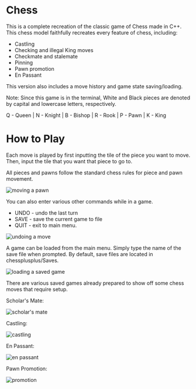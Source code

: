 # Chess	
This is a complete recreation of the classic game of Chess made in C++. This chess model faithfully recreates every feature of chess, including:

- Castling
- Checking and illegal King moves
- Checkmate and stalemate
- Pinning
- Pawn promotion
- En Passant

This version also includes a move history and game state saving/loading.

Note: Since this game is in the terminal, White and Black pieces are denoted by capital and lowercase letters, respectively.

Q - Queen | N - Knight | B - Bishop | R - Rook | P - Pawn | K - King

# How to Play
Each move is played by first inputting the tile of the piece you want to move. Then, input the tile that you want that piece to go to.

All pieces and pawns follow the standard chess rules for piece and pawn movement.

![moving a pawn](Images/firstmove.png)

You can also enter various other commands while in a game.
- UNDO - undo the last turn
- SAVE - save the current game to file
- QUIT - exit to main menu.

![undoing a move](Images/undo.png)

A game can be loaded from the main menu. Simply type the name of the save file when prompted. By default, save files are located in chessplusplus/Saves.

![loading a saved game](Images/loading.png)

There are various saved games already prepared to show off some chess moves that require setup. 

Scholar's Mate:

![scholar's mate](Images/scholarsmate.png)

Castling:

![castling](Images/castling.png)

En Passant:

![en passant](Images/enpassant.png)

Pawn Promotion:

![promotion](Images/promotion.png)